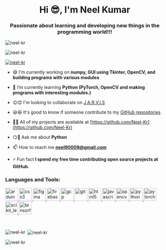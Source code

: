 <h1 align="center">Hi 😎, I'm Neel Kumar</h1>
<h3 align="center">Passionate about learning and developing new things in the programming world!!!</h3>
<p align="centre"> <img src="https://user-images.githubusercontent.com/75318831/103148098-2363dd80-4782-11eb-848e-7bfb93ddd863.png" alt="neel-kr" /> </p>
<p align="left"> <img src="https://komarev.com/ghpvc/?username=neel-kr&label=Profile%20views&color=0e75b6&style=flat" alt="neel-kr" /> </p>

<p align="left"> <a href="https://github.com/ryo-ma/github-profile-trophy"><img src="https://github-profile-trophy.vercel.app/?username=neel-kr" alt="neel-kr" /></a> </p>

- 😅 I'm currently working on **numpy, GUI using Tkinter, OpenCV, and building programs with various modules**

- 🌿 I’m currently learning **Python (PyTorch, OpenCV and making programs with interesting modules.)**

- 😉😊 I'm looking to collaborate on [J.A.R.V.I.S](https://github.com/Neel-Kr/J.A.R.V.I.S)

- 😃😆 It's good to know if someone contribute to my [GitHub repositories](https://github.com/Neel-Kr?tab=repositories)

- 👨‍💻 All of my projects are available at [https://github.com/Neel-Kr](https://github.com/Neel-Kr)

- 😏💬 Ask me about **Python**

- 📫 How to reach me **neel90009@gmail.com**

- ⚡ Fun fact **I spend my free time contributing open source projects at GitHub.**


<h3 align="left">Languages and Tools:</h3>
<p align="left"> <a href="https://www.arduino.cc/" target="_blank"> <img src="https://cdn.worldvectorlogo.com/logos/arduino-1.svg" alt="arduino" width="40" height="40"/> </a> <a href="https://www.w3schools.com/css/" target="_blank"> <img src="https://devicons.github.io/devicon/devicon.git/icons/css3/css3-original-wordmark.svg" alt="css3" width="40" height="40"/> </a> <a href="https://www.figma.com/" target="_blank"> <img src="https://www.vectorlogo.zone/logos/figma/figma-icon.svg" alt="figma" width="40" height="40"/> </a> <a href="https://firebase.google.com/" target="_blank"> <img src="https://www.vectorlogo.zone/logos/firebase/firebase-icon.svg" alt="firebase" width="40" height="40"/> </a> <a href="https://cloud.google.com" target="_blank"> <img src="https://www.vectorlogo.zone/logos/google_cloud/google_cloud-icon.svg" alt="gcp" width="40" height="40"/> </a> <a href="https://git-scm.com/" target="_blank"> <img src="https://www.vectorlogo.zone/logos/git-scm/git-scm-icon.svg" alt="git" width="40" height="40"/> </a> <a href="https://www.w3.org/html/" target="_blank"> <img src="https://devicons.github.io/devicon/devicon.git/icons/html5/html5-original-wordmark.svg" alt="html5" width="40" height="40"/> </a> <a href="https://developer.mozilla.org/en-US/docs/Web/JavaScript" target="_blank"> <img src="https://devicons.github.io/devicon/devicon.git/icons/javascript/javascript-original.svg" alt="javascript" width="40" height="40"/> </a> <a href="https://opencv.org/" target="_blank"> <img src="https://www.vectorlogo.zone/logos/opencv/opencv-icon.svg" alt="opencv" width="40" height="40"/> </a> <a href="https://www.python.org" target="_blank"> <img src="https://devicons.github.io/devicon/devicon.git/icons/python/python-original.svg" alt="python" width="40" height="40"/> </a> <a href="https://pytorch.org/" target="_blank"> <img src="https://www.vectorlogo.zone/logos/pytorch/pytorch-icon.svg" alt="pytorch" width="40" height="40"/> </a> <a href="https://scikit-learn.org/" target="_blank"> <img src="https://upload.wikimedia.org/wikipedia/commons/0/05/Scikit_learn_logo_small.svg" alt="scikit_learn" width="40" height="40"/> </a> <a href="https://www.tensorflow.org" target="_blank"> <img src="https://www.vectorlogo.zone/logos/tensorflow/tensorflow-icon.svg" alt="tensorflow" width="40" height="40"/> </a> </p>
<br />
<p><img align="left" src="https://github-readme-stats.vercel.app/api/top-langs?username=neel-kr&show_icons=true&locale=en&layout=compact" alt="neel-kr" /></p>

<p>&nbsp;<img align="center" src="https://github-readme-stats.vercel.app/api?username=neel-kr&show_icons=true&locale=en" alt="neel-kr" /></p>

<p><img align="center" src="https://github-readme-streak-stats.herokuapp.com/?user=neel-kr&" alt="neel-kr" /></p>
